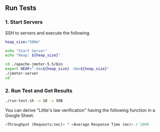 ## Run Tests

### 1. Start Servers

SSH to servers and execute the following.

```sh
heap_size="500m"

echo "Start Server"
echo "Heap: ${heap_size}"

cd ./apache-jmeter-5.5/bin
export HEAP="-Xms${heap_size} -Xmx${heap_size}"
./jmeter-server
cd -
```

### 2. Run Test and Get Results

```sh
./run-test.sh -u 10 -s 50B
```

You can derive "Little's law verification" having the following function in a Google Sheet.
```py
<Throughput (Requests/sec)> * <Average Response Time (ms)> / 1000
```
